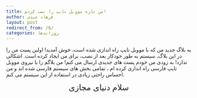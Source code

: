 ```yaml
---
title: من تازه مووبل تایپ را نصب کردم!
author: فرهاد عیدی
layout: post
redirect_from: /6/
categories: روزانه‌ها
---
```

به بلاگ جدید من که با مووبل تایپ راه اندازی شده است، خوش آمدید! اولین پست من را در این بلاگ، سیستم به طور خودکار بعد از نصب، برای من ایجاد کرده است. اشکالی ندارد! به زودی من خودم پست های جدیدی ارسال می کنم! من بلاگم را با نیروی مووبل تایپ فارسی راه اندازی کرده ام ، تمامی بخش های سیستم فارسی شده اند و من احساس راحتی زیادی در استفاده از این سیستم می کنم.

<!-- more -->

<div align="center">
  <font style="font-size: 1.5625em;">سلام دنیای مجازی<br /></font>
</div>
